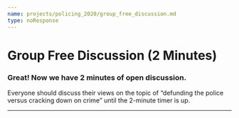 ```yaml
---
name: projects/policing_2020/group_free_discussion.md
type: noResponse
---
```


# Group Free Discussion (2 Minutes)

### Great! Now we have 2 minutes of open discussion.

Everyone should discuss their views on the topic of “defunding the police versus cracking down on crime” until the 2-minute timer is up.

---
